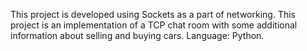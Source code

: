 This project is developed using Sockets as a part of networking. This project is an implementation of a TCP chat room with some additional information about selling and buying cars. Language: Python.
